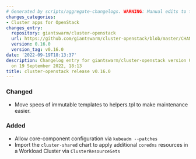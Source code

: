 ```yaml
---
# Generated by scripts/aggregate-changelogs. WARNING: Manual edits to this files will be overwritten.
changes_categories:
- Cluster apps for OpenStack
changes_entry:
  repository: giantswarm/cluster-openstack
  url: https://github.com/giantswarm/cluster-openstack/blob/master/CHANGELOG.md#0160---2022-09-19
  version: 0.16.0
  version_tag: v0.16.0
date: '2022-09-19T18:13:37'
description: Changelog entry for giantswarm/cluster-openstack version 0.16.0, published
  on 19 September 2022, 18:13
title: cluster-openstack release v0.16.0
---
```


### Changed
- Move specs of immutable templates to helpers.tpl to make maintenance easier.
### Added
- Allow core-component configuration via `kubeadm --patches`
- Import the `cluster-shared` chart to apply additional `coredns` resources in a Workload Cluster via `ClusterResourceSets`
